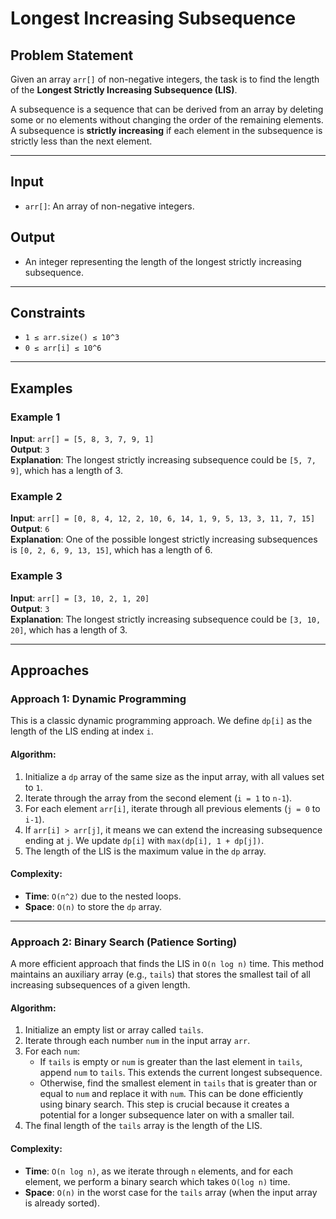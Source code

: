 # Longest Increasing Subsequence

## Problem Statement

Given an array `arr[]` of non-negative integers, the task is to find the length of the **Longest Strictly Increasing Subsequence (LIS)**.

A subsequence is a sequence that can be derived from an array by deleting some or no elements without changing the order of the remaining elements. A subsequence is **strictly increasing** if each element in the subsequence is strictly less than the next element.

---

## Input

- `arr[]`: An array of non-negative integers.

## Output

- An integer representing the length of the longest strictly increasing subsequence.

---

## Constraints

- `1 ≤ arr.size() ≤ 10^3`
- `0 ≤ arr[i] ≤ 10^6`

---

## Examples

### Example 1

**Input**: `arr[] = [5, 8, 3, 7, 9, 1]`  
**Output**: `3`  
**Explanation**: The longest strictly increasing subsequence could be `[5, 7, 9]`, which has a length of 3.

### Example 2

**Input**: `arr[] = [0, 8, 4, 12, 2, 10, 6, 14, 1, 9, 5, 13, 3, 11, 7, 15]`  
**Output**: `6`  
**Explanation**: One of the possible longest strictly increasing subsequences is `[0, 2, 6, 9, 13, 15]`, which has a length of 6.

### Example 3

**Input**: `arr[] = [3, 10, 2, 1, 20]`  
**Output**: `3`  
**Explanation**: The longest strictly increasing subsequence could be `[3, 10, 20]`, which has a length of 3.

---

## Approaches

### Approach 1: Dynamic Programming

This is a classic dynamic programming approach. We define `dp[i]` as the length of the LIS ending at index `i`.

#### Algorithm:
1.  Initialize a `dp` array of the same size as the input array, with all values set to `1`.
2.  Iterate through the array from the second element (`i = 1` to `n-1`).
3.  For each element `arr[i]`, iterate through all previous elements (`j = 0` to `i-1`).
4.  If `arr[i] > arr[j]`, it means we can extend the increasing subsequence ending at `j`. We update `dp[i]` with `max(dp[i], 1 + dp[j])`.
5.  The length of the LIS is the maximum value in the `dp` array.

#### Complexity:
- **Time**: `O(n^2)` due to the nested loops.
- **Space**: `O(n)` to store the `dp` array.

---

### Approach 2: Binary Search (Patience Sorting)

A more efficient approach that finds the LIS in `O(n log n)` time. This method maintains an auxiliary array (e.g., `tails`) that stores the smallest tail of all increasing subsequences of a given length.

#### Algorithm:
1.  Initialize an empty list or array called `tails`.
2.  Iterate through each number `num` in the input array `arr`.
3.  For each `num`:
    - If `tails` is empty or `num` is greater than the last element in `tails`, append `num` to `tails`. This extends the current longest subsequence.
    - Otherwise, find the smallest element in `tails` that is greater than or equal to `num` and replace it with `num`. This can be done efficiently using binary search. This step is crucial because it creates a potential for a longer subsequence later on with a smaller tail.
4.  The final length of the `tails` array is the length of the LIS.

#### Complexity:
- **Time**: `O(n log n)`, as we iterate through `n` elements, and for each element, we perform a binary search which takes `O(log n)` time.
- **Space**: `O(n)` in the worst case for the `tails` array (when the input array is already sorted).


